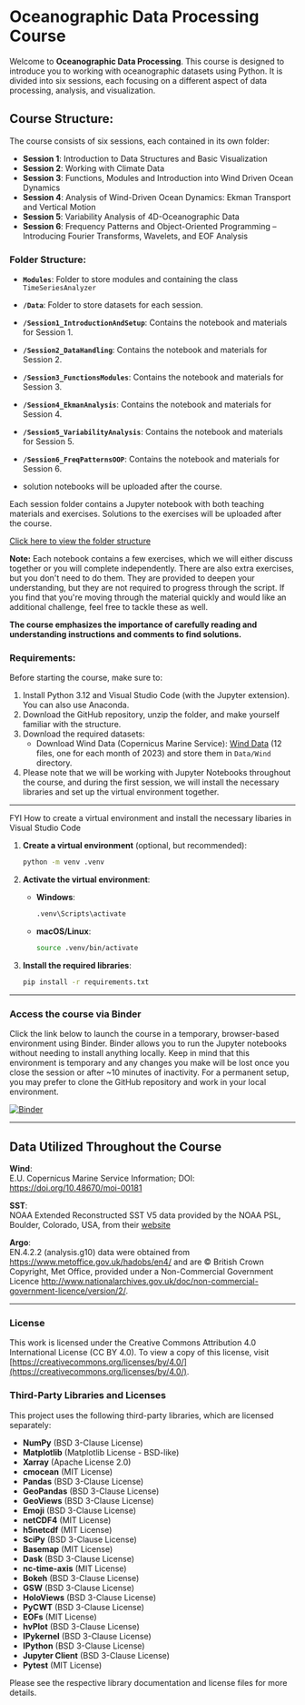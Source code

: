 
# Oceanographic Data Processing Course

Welcome to **Oceanographic Data Processing**. This course is designed to introduce you to working with oceanographic datasets using Python. It is divided into six sessions, each focusing on a different aspect of data processing, analysis, and visualization.

## Course Structure:

The course consists of six sessions, each contained in its own folder:
- **Session 1**: Introduction to Data Structures and Basic Visualization
- **Session 2**: Working with Climate Data
- **Session 3**: Functions, Modules and Introduction into Wind Driven Ocean Dynamics
- **Session 4**: Analysis of Wind-Driven Ocean Dynamics: Ekman Transport and Vertical Motion
- **Session 5**: Variability Analysis of 4D-Oceanographic Data 
- **Session 6**: Frequency Patterns and Object-Oriented Programming – Introducing Fourier Transforms, Wavelets, and EOF Analysis

### Folder Structure:
- **`Modules`**: Folder to store modules and containing the class `TimeSeriesAnalyzer`
- **`/Data`**: Folder to store datasets for each session.
- **`/Session1_IntroductionAndSetup`**: Contains the notebook and materials for Session 1.
- **`/Session2_DataHandling`**: Contains the notebook and materials for Session 2.
- **`/Session3_FunctionsModules`**: Contains the notebook and materials for Session 3.
- **`/Session4_EkmanAnalysis`**: Contains the notebook and materials for Session 4.
- **`/Session5_VariabilityAnalysis`**: Contains the notebook and materials for Session 5.
- **`/Session6_FreqPatternsOOP`**: Contains the notebook and materials for Session 6.


-   solution notebooks will be uploaded after the course.
  
Each session folder contains a Jupyter notebook with both teaching materials and exercises. Solutions to the exercises will be uploaded after the course.

[Click here to view the folder structure](https://mermaid-js.github.io/mermaid-live-editor/edit#pako:eNp9lV1vozgUhv8K8tWulJLwOW0uRurko620nUbtaFa7JLIc7CRowM7YZlqm6n-fQ3CoRVLITcCvj5_35Ri_olRQhsZoK8l-5_zzuOQOXKpcNw8ehdDNo_q6_it5SBnh4jCYpVOiyUKKlCmV8e3qb0vpXFx8dr4kw3tBy5yp4cp5H_zSDHpJ8i0rmGIyYwoTTvLqN5PuvlqtTrR-kphKzpZxJolm1KGlhGUdvWPORJRSMXtil2WSDGvcoSWZNANeMvw34_TMiJ8Mn56-nRkIkuHsa3hmIEyGnjcqcFrmupQkP0oYp0veybZe1CrgGRqIJS1YobBYq4tn0OBtLvB-V-GiwnmIF9499kd-MPJcntqO2woQ1n-Qh0PFM88FoRDVJoPoVj0w4NOq5Bv_3vlKDuHUSUkOLonOBO-tDEFZlQMTIFSefXVD14ff4dUrptytN3KPS13kmdKuftF9tScmZmuB0LwIWGBem3Y2Qjo5ABdEwRoDZy0kZVI5TKdubyJ1V4O3biNNoSmaIQ_fcS2hLdM6hGtOn5gu93ZXTJsZwKKaKdjDXGi2FuKHm-0rvl6dquH1Pc6up_czfFzHLWit65LMWhIf1719Cy5z2BE2waxRWgR-D4FRnxD4hqCjC5KEcSXwpuSHCFRn8xpZmCRaQsTNHlfZUdb1M2_9BHh-LNl-QN7V80ZteQp6PBn1iaeg48noak8vpNjnrLX1XrNLfNMSh3j2oyDQBI1DG_emkVq4YQ-uUZ_ghh80wW2LEOHvRGZkneWZrs6B3DYTLJCoB8SoT0CiTm5GB7kddsONzCiFJvw4tLuWOMZzyX4uiNZMcvXwsLBp7xqxRRv30Br1CW3coTU6oH0mv1jONKasEB_Wg9adPczbxj0jtj4djb1rIF5UegfAE0A9xTWyFtUQogEqmCxIRuE4fq2lSwRHW8GWaAx_KdsQ-Not0ZK_gZSUWjxVPEVjLUs2QFKU2x0ab0iu4K7cUzghpxmBT1lxlDCaaSHvm_P-cOwP0J7w_4VoJXCLxq_oBY2D4Mr14_jSi7zLKArjqwGq4KkLNyM_Di-DKIg-xXH8NkC_DwVG7lXkx174KYguvfDKi8K3PzaRgFc)


**Note:** Each notebook contains a few exercises, which we will either discuss together or you will complete independently. There are also extra exercises, but you don't need to do them. They are provided to deepen your understanding, but they are not required to progress through the script. If you find that you're moving through the material quickly and would like an additional challenge, feel free to tackle these as well.

**The course emphasizes the importance of carefully reading and understanding instructions and comments to find solutions.** 


### Requirements:

Before starting the course, make sure to:
1. Install Python 3.12 and Visual Studio Code (with the Jupyter extension). You can also use Anaconda.
2. Download the GitHub repository, unzip the folder, and make yourself familiar with the structure. 
3. Download the required datasets:
    - Download Wind Data (Copernicus Marine Service): [Wind Data](https://data.marine.copernicus.eu/product/WIND_GLO_PHY_CLIMATE_L4_MY_012_003/files?path=WIND_GLO_PHY_CLIMATE_L4_MY_012_003%2Fcmems_obs-wind_glo_phy_my_l4_P1M_202211%2F2023%2F) (12 files, one for each month of 2023) and store them in
   `Data/Wind` directory.
4. Please note that we will be working with Jupyter Notebooks throughout the course, and during the first session, we will install the necessary libraries and set up the virtual environment together.

---
FYI How to create a virtual environment and install the necessary libaries in Visual Studio Code

1. **Create a virtual environment** (optional, but recommended):
    ```bash
    python -m venv .venv
    ```

2. **Activate the virtual environment**:
   - **Windows**:
     ```bash
     .venv\Scripts\activate
     ```
   - **macOS/Linux**:
     ```bash
     source .venv/bin/activate
     ```

3. **Install the required libraries**:
    ```bash
    pip install -r requirements.txt
    ```

---

### Access the course via Binder

Click the link below to launch the course in a temporary, browser-based environment using Binder. Binder allows you to run the Jupyter notebooks without needing to install anything locally. Keep in mind that this environment is temporary and any changes you make will be lost once you close the session or after ~10 minutes of inactivity. For a permanent setup, you may prefer to clone the GitHub repository and work in your local environment.

[![Binder](https://mybinder.org/badge_logo.svg)](https://mybinder.org/v2/gh/STEMJulesCoast/OceanographicDataProcessingCourse/main)

---
## Data Utilized Throughout the Course

**Wind**:   
E.U. Copernicus Marine Service Information; DOI: https://doi.org/10.48670/moi-00181

**SST**:   
NOAA Extended Reconstructed SST V5 data provided by the NOAA PSL, Boulder, Colorado, USA, from their [website](https://psl.noaa.gov)

**Argo**:   
EN.4.2.2 (analysis.g10) data were obtained from https://www.metoffice.gov.uk/hadobs/en4/ and are © British Crown Copyright, Met Office, provided under a Non-Commercial Government Licence http://www.nationalarchives.gov.uk/doc/non-commercial-government-licence/version/2/.

--- 
### License

This work is licensed under the Creative Commons Attribution 4.0 International License (CC BY 4.0). To view a copy of this license, visit [https://creativecommons.org/licenses/by/4.0/](https://creativecommons.org/licenses/by/4.0/).

### Third-Party Libraries and Licenses

This project uses the following third-party libraries, which are licensed separately:

- **NumPy** (BSD 3-Clause License)
- **Matplotlib** (Matplotlib License - BSD-like)
- **Xarray** (Apache License 2.0)
- **cmocean** (MIT License)
- **Pandas** (BSD 3-Clause License)
- **GeoPandas** (BSD 3-Clause License)
- **GeoViews** (BSD 3-Clause License)
- **Emoji** (BSD 3-Clause License)
- **netCDF4** (MIT License)
- **h5netcdf** (MIT License)
- **SciPy** (BSD 3-Clause License)
- **Basemap** (MIT License)
- **Dask** (BSD 3-Clause License)
- **nc-time-axis** (MIT License)
- **Bokeh** (BSD 3-Clause License)
- **GSW** (BSD 3-Clause License)
- **HoloViews** (BSD 3-Clause License)
- **PyCWT** (BSD 3-Clause License)
- **EOFs** (MIT License)
- **hvPlot** (BSD 3-Clause License)
- **IPykernel** (BSD 3-Clause License)
- **IPython** (BSD 3-Clause License)
- **Jupyter Client** (BSD 3-Clause License)
- **Pytest** (MIT License)

Please see the respective library documentation and license files for more details.